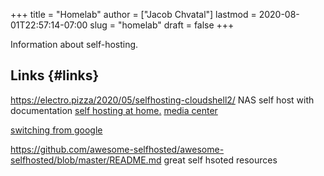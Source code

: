 +++
title = "Homelab"
author = ["Jacob Chvatal"]
lastmod = 2020-08-01T22:57:14-07:00
slug = "homelab"
draft = false
+++

Information about self-hosting.


## Links {#links}

<https://electro.pizza/2020/05/selfhosting-cloudshell2/> NAS self host with
documentation
[self hosting at home.](https://homelabos.com/)
[media center](https://osmc.tv/)

[switching from google](https://swiso.org/)

<https://github.com/awesome-selfhosted/awesome-selfhosted/blob/master/README.md>
great self hsoted resources
